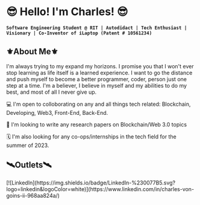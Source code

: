<h1>😎 Hello! I'm Charles! 😎</h1>

**`Software Engineering Student @ RIT | Autodidact | Tech Enthusiast | Visionary | Co-Inventor of iLaptop (Patent # 10561234)`**

<h2>⚜️About Me⚜️</h2>
<p>I'm always trying to my expand my horizons. I promise you that I won't ever stop learning as life itself is a learned experience.
I want to go the distance and push myself to become a better programmer, coder, person just one step at a time.
I'm a believer, I believe in myself and my abilities to do my best, and most of all I never give up.</p>

<p>
💻 I'm open to colloborating on any and all things tech related: Blockchain, Developing, Web3, Front-End, Back-End.
</p><p>
📒 I'm looking to write any research papers on Blockchain/Web 3.0 topics
</p><p>
🗓 I'm also looking for any co-ops/internships in the tech field for the summer of 2023.
</p>

<h2>🛰Outlets🛰</h2>
<p align="left">
    [![LinkedIn](https://img.shields.io/badge/LinkedIn-%230077B5.svg?logo=linkedin&logoColor=white)](https://www.linkedin.com/in/charles-von-goins-ii-968aa824a/)
</p>


